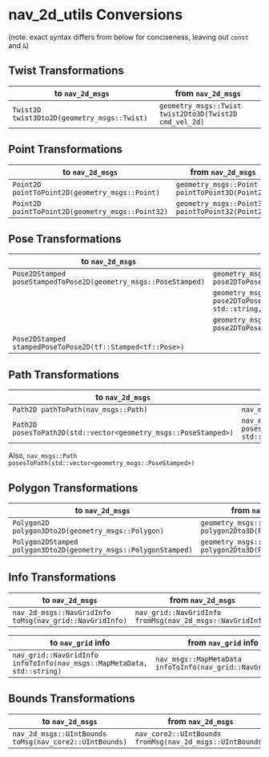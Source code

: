 # nav_2d_utils Conversions

(note: exact syntax differs from below for conciseness, leaving out `const` and `&`)

## Twist Transformations
| to `nav_2d_msgs` | from `nav_2d_msgs` |
| -- | -- |
| `Twist2D twist3Dto2D(geometry_msgs::Twist)` | `geometry_msgs::Twist twist2Dto3D(Twist2D cmd_vel_2d)`

## Point Transformations
| to `nav_2d_msgs` | from `nav_2d_msgs` |
| -- | -- |
| `Point2D pointToPoint2D(geometry_msgs::Point)` | `geometry_msgs::Point pointToPoint3D(Point2D)`
| `Point2D pointToPoint2D(geometry_msgs::Point32)` | `geometry_msgs::Point32 pointToPoint32(Point2D)`

## Pose Transformations
| to `nav_2d_msgs` | from `nav_2d_msgs` |
| -- | -- |
| `Pose2DStamped poseStampedToPose2D(geometry_msgs::PoseStamped)` | `geometry_msgs::PoseStamped pose2DToPoseStamped(Pose2DStamped)`
||`geometry_msgs::PoseStamped pose2DToPoseStamped(geometry_msgs::Pose2D, std::string, ros::Time)`|
||`geometry_msgs::Pose pose2DToPose(geometry_msgs::Pose2D)`|
| `Pose2DStamped stampedPoseToPose2D(tf::Stamped<tf::Pose>)` | |

## Path Transformations
| to `nav_2d_msgs` | from `nav_2d_msgs` |
| -- | -- |
| `Path2D pathToPath(nav_msgs::Path)` |`nav_msgs::Path pathToPath(Path2D)`
| `Path2D posesToPath2D(std::vector<geometry_msgs::PoseStamped>)` | `nav_msgs::Path poses2DToPath(std::vector<geometry_msgs::Pose2D>, std::string, ros::Time)`

Also, `nav_msgs::Path posesToPath(std::vector<geometry_msgs::PoseStamped>)`

## Polygon Transformations
| to `nav_2d_msgs` | from `nav_2d_msgs` |
| -- | -- |
| `Polygon2D polygon3Dto2D(geometry_msgs::Polygon)` |`geometry_msgs::Polygon polygon2Dto3D(Polygon2D)`
| `Polygon2DStamped polygon3Dto2D(geometry_msgs::PolygonStamped)` | `geometry_msgs::PolygonStamped polygon2Dto3D(Polygon2DStamped)`

## Info Transformations
| to `nav_2d_msgs` | from `nav_2d_msgs` |
| -- | -- |
|`nav_2d_msgs::NavGridInfo toMsg(nav_grid::NavGridInfo)`|`nav_grid::NavGridInfo fromMsg(nav_2d_msgs::NavGridInfo)`|

| to `nav_grid` info | from `nav_grid` info |
| -- | -- |
|`nav_grid::NavGridInfo infoToInfo(nav_msgs::MapMetaData, std::string)` | `nav_msgs::MapMetaData infoToInfo(nav_grid::NavGridInfo)`


## Bounds Transformations
| to `nav_2d_msgs` | from `nav_2d_msgs` |
| -- | -- |
|`nav_2d_msgs::UIntBounds toMsg(nav_core2::UIntBounds)`|`nav_core2::UIntBounds fromMsg(nav_2d_msgs::UIntBounds)`|
